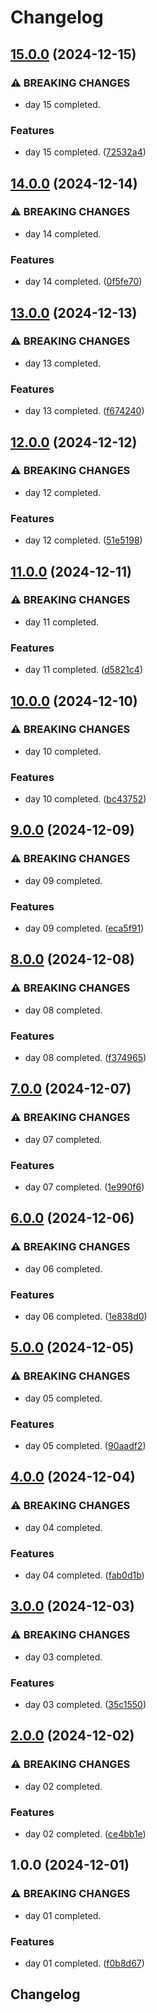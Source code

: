 # Changelog

## [15.0.0](https://github.com/sergiorgiraldo/AdventOfCode2024/compare/v14.0.0...v15.0.0) (2024-12-15)


### ⚠ BREAKING CHANGES

* day 15 completed.

### Features

* day 15 completed. ([72532a4](https://github.com/sergiorgiraldo/AdventOfCode2024/commit/72532a46c1e1428f8d59852eaf4cd47d5072a154))

## [14.0.0](https://github.com/sergiorgiraldo/AdventOfCode2024/compare/v13.0.0...v14.0.0) (2024-12-14)

### ⚠ BREAKING CHANGES

* day 14 completed.

### Features

* day 14 completed. ([0f5fe70](https://github.com/sergiorgiraldo/AdventOfCode2024/commit/0f5fe70fdd3ca2b97fc45fd38d14f947b53ffcfb))

## [13.0.0](https://github.com/sergiorgiraldo/AdventOfCode2024/compare/v12.0.0...v13.0.0) (2024-12-13)

### ⚠ BREAKING CHANGES

* day 13 completed.

### Features

* day 13 completed. ([f674240](https://github.com/sergiorgiraldo/AdventOfCode2024/commit/f6742405e274feff3c88d8536e2a88dec174d1a0))

## [12.0.0](https://github.com/sergiorgiraldo/AdventOfCode2024/compare/v11.0.0...v12.0.0) (2024-12-12)

### ⚠ BREAKING CHANGES

* day 12 completed.

### Features

* day 12 completed. ([51e5198](https://github.com/sergiorgiraldo/AdventOfCode2024/commit/51e51988cdbfee3d60c7e85a3019183aed78d285))

## [11.0.0](https://github.com/sergiorgiraldo/AdventOfCode2024/compare/v10.0.0...v11.0.0) (2024-12-11)

### ⚠ BREAKING CHANGES

* day 11 completed.

### Features

* day 11 completed. ([d5821c4](https://github.com/sergiorgiraldo/AdventOfCode2024/commit/d5821c4beda7036dba50280bb0db30f6b97c5c25))

## [10.0.0](https://github.com/sergiorgiraldo/AdventOfCode2024/compare/v9.0.0...v10.0.0) (2024-12-10)

### ⚠ BREAKING CHANGES

* day 10 completed.

### Features

* day 10 completed. ([bc43752](https://github.com/sergiorgiraldo/AdventOfCode2024/commit/bc4375259a6ee5d92d860c3dd04e345d59bed4fc))

## [9.0.0](https://github.com/sergiorgiraldo/AdventOfCode2024/compare/v8.0.0...v9.0.0) (2024-12-09)

### ⚠ BREAKING CHANGES

* day 09 completed.

### Features

* day 09 completed. ([eca5f91](https://github.com/sergiorgiraldo/AdventOfCode2024/commit/eca5f91f7eeb422a88ab723b22530040f0e2340c))

## [8.0.0](https://github.com/sergiorgiraldo/AdventOfCode2024/compare/v7.0.0...v8.0.0) (2024-12-08)

### ⚠ BREAKING CHANGES

* day 08 completed.

### Features

* day 08 completed. ([f374965](https://github.com/sergiorgiraldo/AdventOfCode2024/commit/f3749652ff8b8db6d78830a7f7b5449bf56d5ac4))

## [7.0.0](https://github.com/sergiorgiraldo/AdventOfCode2024/compare/v6.0.0...v7.0.0) (2024-12-07)

### ⚠ BREAKING CHANGES

* day 07 completed.

### Features

* day 07 completed. ([1e990f6](https://github.com/sergiorgiraldo/AdventOfCode2024/commit/1e990f6c3ae6dc2d88632cef645fd55909ef0f83))

## [6.0.0](https://github.com/sergiorgiraldo/AdventOfCode2024/compare/v5.0.0...v6.0.0) (2024-12-06)

### ⚠ BREAKING CHANGES

* day 06 completed.

### Features

* day 06 completed. ([1e838d0](https://github.com/sergiorgiraldo/AdventOfCode2024/commit/1e838d040b2b94f192eb525d0f675c58be7b24f3))

## [5.0.0](https://github.com/sergiorgiraldo/AdventOfCode2024/compare/v4.0.0...v5.0.0) (2024-12-05)

### ⚠ BREAKING CHANGES

* day 05 completed.

### Features

* day 05 completed. ([90aadf2](https://github.com/sergiorgiraldo/AdventOfCode2024/commit/90aadf226a29fc86ea5bfd6e1d021ab2edfef8c1))

## [4.0.0](https://github.com/sergiorgiraldo/AdventOfCode2024/compare/v3.0.0...v4.0.0) (2024-12-04)

### ⚠ BREAKING CHANGES

* day 04 completed.

### Features

* day 04 completed. ([fab0d1b](https://github.com/sergiorgiraldo/AdventOfCode2024/commit/fab0d1b12528c1a68087ae68bed7caff82ee7ee7))

## [3.0.0](https://github.com/sergiorgiraldo/AdventOfCode2024/compare/v2.0.0...v3.0.0) (2024-12-03)

### ⚠ BREAKING CHANGES

* day 03 completed.

### Features

* day 03 completed. ([35c1550](https://github.com/sergiorgiraldo/AdventOfCode2024/commit/35c15502dc2a3ffbb394aab1e0240de839eecff9))

## [2.0.0](https://github.com/sergiorgiraldo/AdventOfCode2024/compare/v1.0.0...v2.0.0) (2024-12-02)

### ⚠ BREAKING CHANGES

* day 02 completed.

### Features

* day 02 completed. ([ce4bb1e](https://github.com/sergiorgiraldo/AdventOfCode2024/commit/ce4bb1ef3cc10341c8a6b513c6a4db7a2fa399df))

## 1.0.0 (2024-12-01)

### ⚠ BREAKING CHANGES

* day 01 completed.

### Features

* day 01 completed. ([f0b8d67](https://github.com/sergiorgiraldo/AdventOfCode2024/commit/f0b8d6789308dac40f190c9990b6a27290934f9e))

## Changelog

